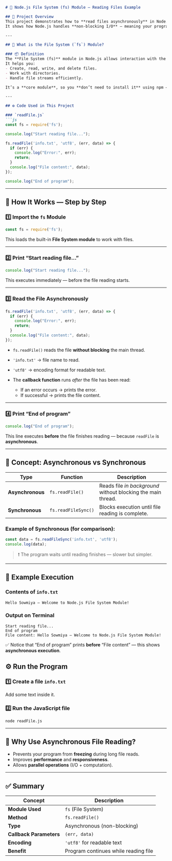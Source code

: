 

````markdown
# 📘 Node.js File System (fs) Module — Reading Files Example

## 📂 Project Overview
This project demonstrates how to **read files asynchronously** in Node.js using the **File System (`fs`) module**.  
It shows how Node.js handles **non-blocking I/O** — meaning your program can continue running while reading a file in the background.

---

## 🧠 What is the File System (`fs`) Module?

### 📦 Definition
The **File System (fs)** module in Node.js allows interaction with the computer’s file system.  
It helps you:
- Create, read, write, and delete files.  
- Work with directories.  
- Handle file streams efficiently.

It’s a **core module**, so you **don’t need to install it** using npm — just use `require('fs')`.

---

## ⚙️ Code Used in This Project

### `readFile.js`
```js
const fs = require('fs');

console.log("Start reading file...");

fs.readFile('info.txt', 'utf8', (err, data) => {
  if (err) {
    console.log("Error:", err);
    return;
  }
  console.log("File content:", data);
});

console.log("End of program");
````

---

## 🧩 How It Works — Step by Step

### 1️⃣ Import the `fs` Module

```js
const fs = require('fs');
```

This loads the built-in **File System module** to work with files.

---

### 2️⃣ Print “Start reading file...”

```js
console.log("Start reading file...");
```

This executes immediately — before the file reading starts.

---

### 3️⃣ Read the File Asynchronously

```js
fs.readFile('info.txt', 'utf8', (err, data) => {
  if (err) {
    console.log("Error:", err);
    return;
  }
  console.log("File content:", data);
});
```

* `fs.readFile()` reads the file **without blocking** the main thread.
* `'info.txt'` → file name to read.
* `'utf8'` → encoding format for readable text.
* The **callback function** runs *after* the file has been read:

  * If an error occurs → prints the error.
  * If successful → prints the file content.

---

### 4️⃣ Print “End of program”

```js
console.log("End of program");
```

This line executes **before** the file finishes reading — because `readFile` is **asynchronous**.

---

## 🧠 Concept: Asynchronous vs Synchronous

| Type             | Function            | Description                                                  |
| ---------------- | ------------------- | ------------------------------------------------------------ |
| **Asynchronous** | `fs.readFile()`     | Reads file *in background* without blocking the main thread. |
| **Synchronous**  | `fs.readFileSync()` | Blocks execution until file reading is complete.             |

### Example of Synchronous (for comparison):

```js
const data = fs.readFileSync('info.txt', 'utf8');
console.log(data);
```

> ❗ The program waits until reading finishes — slower but simpler.

---

## 🧪 Example Execution

### Contents of `info.txt`

```
Hello Sowmiya — Welcome to Node.js File System Module!
```

### Output on Terminal

```
Start reading file...
End of program
File content: Hello Sowmiya — Welcome to Node.js File System Module!
```

✅ Notice that “End of program” prints **before** “File content” — this shows **asynchronous execution**.


## ⚙️ Run the Program

### 1️⃣ Create a file `info.txt`

Add some text inside it.

### 2️⃣ Run the JavaScript file

```bash
node readFile.js
```

---

## 🧠 Why Use Asynchronous File Reading?

* Prevents your program from **freezing** during long file reads.
* Improves **performance** and **responsiveness**.
* Allows **parallel operations** (I/O + computation).

---

## ✅ Summary

| Concept                 | Description                          |
| ----------------------- | ------------------------------------ |
| **Module Used**         | `fs` (File System)                   |
| **Method**              | `fs.readFile()`                      |
| **Type**                | Asynchronous (non-blocking)          |
| **Callback Parameters** | `(err, data)`                        |
| **Encoding**            | `'utf8'` for readable text           |
| **Benefit**             | Program continues while reading file |


